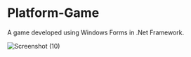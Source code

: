 # Platform-Game
A game developed using Windows Forms in .Net Framework.

![Screenshot (10)](https://user-images.githubusercontent.com/64640027/147814501-10918a25-4a5c-411b-95f7-14cf80bfc02f.png)
